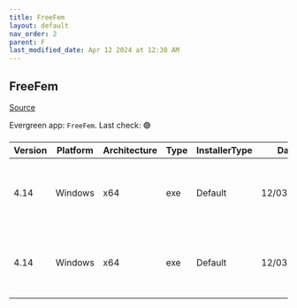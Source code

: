 ```yaml
---
title: FreeFem
layout: default
nav_order: 2
parent: F
last_modified_date: Apr 12 2024 at 12:30 AM
---
```


## FreeFem

[Source](https://freefem.org/)

Evergreen app: `FreeFem`. Last check: 🟢

| Version | Platform | Architecture | Type | InstallerType | Date       | Size      | URI                                                                                                                                                                                                                    |
| ------- | -------- | ------------ | ---- | ------------- | ---------- | --------- | ---------------------------------------------------------------------------------------------------------------------------------------------------------------------------------------------------------------------- |
| 4.14    | Windows  | x64          | exe  | Default       | 12/03/2023 | 167023843 | [https://github.com/FreeFem/FreeFem-sources/releases/download/v4.14/FreeFem%2B%2B-4.14-dev-win64.exe](https://github.com/FreeFem/FreeFem-sources/releases/download/v4.14/FreeFem%2B%2B-4.14-dev-win64.exe)             |
| 4.14    | Windows  | x64          | exe  | Default       | 12/03/2023 | 258622911 | [https://github.com/FreeFem/FreeFem-sources/releases/download/v4.14/FreeFem%2B%2B-4.14-win64-x86-26jan.exe](https://github.com/FreeFem/FreeFem-sources/releases/download/v4.14/FreeFem%2B%2B-4.14-win64-x86-26jan.exe) |
